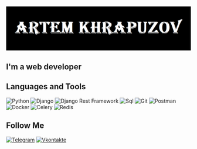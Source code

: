 ![header](https://github.com/ArtemKhrapuzov/ArtemKhrapuzov/blob/main/assets/header.png)

## I'm a web developer

## Languages and Tools
![Python](https://img.shields.io/badge/-Python-090909?style=for-the-badge&logo=python&logoColor=47C5FB)
![Django](https://img.shields.io/badge/-Django-090909?style=for-the-badge&logo=Django&logoColor=097CDB)
![Django Rest Framework](https://img.shields.io/badge/DRF-090909?style=for-the-badge&logo=Django)
![Sql](https://img.shields.io/badge/-Sql-090909?style=for-the-badge&logo=postgresql&logoColor=00648B)
![Git](https://img.shields.io/badge/-Git-090909?style=for-the-badge&logo=Git&logoColor=6296CC)
![Postman](https://img.shields.io/badge/Postman-090909?style=for-the-badge&logo=postman)
![Docker](https://img.shields.io/badge/-Docker-090909?style=for-the-badge&logo=docker&logoColor=white)
![Celery](https://img.shields.io/badge/-Celery-090909?style=for-the-badge&logo=Celery)
![Redis](https://img.shields.io/badge/-Redis-090909?style=for-the-badge&logo=Redis)

## Follow Me
[![Telegram](https://img.shields.io/badge/-Telegram-090909?style=for-the-badge&logo=telegram&logoColor=27A0D9)](https://t.me/artemxr)
[![Vkontakte](https://img.shields.io/badge/-Vkontakte-090909?style=for-the-badge&logo=Vk&logoColor=4F7DB3)](https://vk.com/id62762957)
